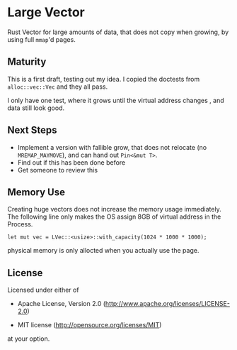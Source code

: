 Large Vector
============

Rust Vector for large amounts of data, that does not copy when growing, by using full `mmap`'d pages.

Maturity
--------

This is a first draft, testing out my idea. I copied the doctests from
`alloc::vec::Vec` and they all pass.

I only have one test, where it grows until the virtual address changes , and data still look good.


Next Steps
----------

-   Implement a version with fallible grow, that does not relocate (no
    `MREMAP_MAYMOVE`),  and can hand out `Pin<&mut T>`.
-   Find out if this has been done before
-   Get someone to review this



Memory Use
----------

Creating huge vectors does not increase the memory usage immediately.
The following line only makes the OS assign 8GB of virtual address in the Process.

    let mut vec = LVec::<usize>::with_capacity(1024 * 1000 * 1000);

physical memory is only allocted when you actually use the page.


License
-------

Licensed under either of

- Apache License, Version 2.0 (http://www.apache.org/licenses/LICENSE-2.0)

- MIT license (http://opensource.org/licenses/MIT)

at your option.

